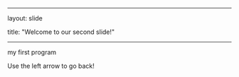 ___
layout: slide

title: "Welcome to our second slide!"

---

my first program

Use the left arrow to go back!
